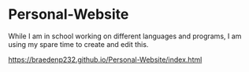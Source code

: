 # Personal-Website
While I am in school working on different languages and programs, I am using my spare time to create and edit this.

https://braedenp232.github.io/Personal-Website/index.html
